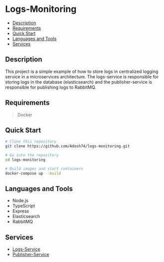 # Logs-Monitoring

- [Description](#description)
- [Requirements](#requirements)
- [Quick Start](#quick-start)
- [Languages and Tools](#languages-and-tools)
- [Services](#services)

## Description

This project is a simple example of how to store logs in centralized logging service in a microservices architecture. The logs-service is responsible for storing logs in the database (elasticsearch) and the publisher-service is responsible for publishing logs to RabbitMQ.

## Requirements

> Docker

## Quick Start

```bash
# Clone this repository
git clone https://github.com/Adosh74/logs-monitoring.git

# Go into the repository
cd logs-monitoring

# Build images and start containers
docker-compose up --build
```

## Languages and Tools

- Node.js
- TypeScript
- Express
- Elasticsearch
- RabbitMQ

## Services

- [Logs-Service](logs-service/README.md)
- [Publisher-Service](publisher-service/README.md)
